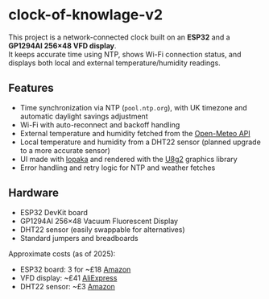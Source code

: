 # clock-of-knowlage-v2
This project is a network-connected clock built on an **ESP32** and a **GP1294AI 256×48 VFD display**.  
It keeps accurate time using NTP, shows Wi-Fi connection status, and displays both local and external temperature/humidity readings.

## Features
- Time synchronization via NTP (`pool.ntp.org`), with UK timezone and automatic daylight savings adjustment  
- Wi-Fi with auto-reconnect and backoff handling  
- External temperature and humidity fetched from the [Open-Meteo API](https://open-meteo.com/)  
- Local temperature and humidity from a DHT22 sensor (planned upgrade to a more accurate sensor)  
- UI made with [lopaka](https://lopaka.app/gallery/16709/35604) and rendered with the [U8g2](https://github.com/olikraus/u8g2) graphics library  
- Error handling and retry logic for NTP and weather fetches  

## Hardware
- ESP32 DevKit board  
- GP1294AI 256×48 Vacuum Fluorescent Display  
- DHT22 sensor (easily swappable for alternatives)  
- Standard jumpers and breadboards

Approximate costs (as of 2025):  
- ESP32 board: 3 for ~£18 [Amazon](https://www.amazon.co.uk/dp/B0D8T5XD3P)
- VFD display: ~£41 [AliExpress](https://www.aliexpress.com/item/1005004465805347.html)
- DHT22 sensor: ~£3 [Amazon](https://www.amazon.co.uk/dp/B0DP3XJSXR)
